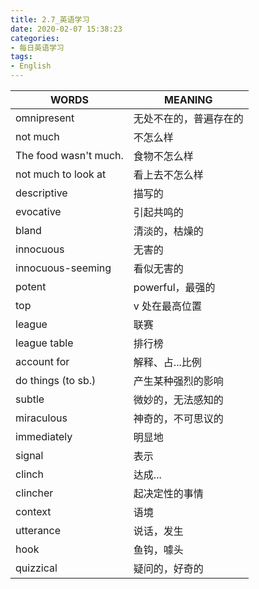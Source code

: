 ```yaml
---
title: 2.7_英语学习
date: 2020-02-07 15:38:23
categories: 
- 每日英语学习
tags:
- English
---
```


| WORDS                 | MEANING                |
| --------------------- | ---------------------- |
| omnipresent           | 无处不在的，普遍存在的 |
| not much              | 不怎么样               |
| The food wasn't much. | 食物不怎么样           |
| not much to look at   | 看上去不怎么样         |
| descriptive           | 描写的                 |
| evocative             | 引起共鸣的             |
| bland                 | 清淡的，枯燥的         |
| innocuous             | 无害的                 |
| innocuous-seeming     | 看似无害的             |
| potent                | powerful，最强的       |
| top                   | v 处在最高位置         |
| league                | 联赛                   |
| league table          | 排行榜                 |
| account for           | 解释、占...比例        |
| do things (to sb.)    | 产生某种强烈的影响     |
| subtle                | 微妙的，无法感知的     |
| miraculous            | 神奇的，不可思议的     |
| immediately           | 明显地                 |
| signal                | 表示                   |
| clinch                | 达成...                |
| clincher              | 起决定性的事情         |
| context               | 语境                   |
| utterance             | 说话，发生             |
| hook                  | 鱼钩，噱头             |
| quizzical             | 疑问的，好奇的         |
